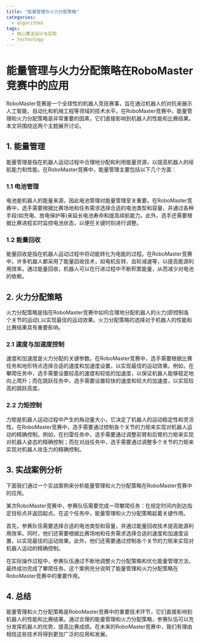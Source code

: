 ```yaml
---  
title: "能量管理与火力分配策略"  
categories:  
  - algorithms  
tags: 
  - 核心算法设计与实现 
  - technology  
---  
```


# 能量管理与火力分配策略在RoboMaster竞赛中的应用

RoboMaster竞赛是一个全球性的机器人竞技赛事，旨在通过机器人的对抗来展示人工智能、自动化和机械工程等领域的技术水平。在RoboMaster竞赛中，能量管理和火力分配策略是非常重要的因素，它们直接影响到机器人的性能和比赛结果。本文将围绕这两个主题展开讨论。

## 1. 能量管理

能量管理是指在机器人运动过程中合理地分配和利用能量资源，以提高机器人的续航能力和性能。在RoboMaster竞赛中，能量管理主要包括以下几个方面：

### 1.1 电池管理

电池是机器人的能量来源，因此电池管理对能量管理至关重要。在RoboMaster竞赛中，选手需要根据比赛场地和任务需求选择合适的电池类型和容量，并通过各种手段(如充电、放电保护等)来延长电池寿命和提高续航能力。此外，选手还需要根据比赛进程实时监控电池状态，以便在关键时刻进行调整。

### 1.2 能量回收

能量回收是指在机器人运动过程中将动能转化为电能的过程。在RoboMaster竞赛中，许多机器人都采用了能量回收技术，如电机反转、齿轮减速等，以提高能源利用效率。通过能量回收，机器人可以在行进过程中不断积累能量，从而减少对电池的依赖。

## 2. 火力分配策略

火力分配策略是指在RoboMaster竞赛中如何合理地分配机器人的火力(即控制各个关节的运动),以实现最佳的运动效果。火力分配策略的选择对于机器人的性能和比赛结果具有重要影响。

### 2.1 速度与加速度控制

速度和加速度是火力分配的关键参数。在RoboMaster竞赛中，选手需要根据比赛任务和地形特点选择合适的速度和加速度设置，以实现最佳的运动效果。例如，在攀爬任务中，选手需要设置较高的速度和较低的加速度，以保证机器人能够稳定地向上爬升；而在跳跃任务中，选手需要设置较快的速度和较大的加速度，以实现较高的跳跃高度。

### 2.2 力矩控制

力矩是机器人运动过程中产生的角动量大小，它决定了机器人的运动稳定性和灵活性。在RoboMaster竞赛中，选手需要通过控制各个关节的力矩来实现对机器人运动的精确控制。例如，在扫雷任务中，选手需要通过调整前臂和后臂的力矩来实现对机器人姿态的精确控制；而在对战任务中，选手需要通过调整多个关节的力矩来实现对机器人攻击力的精确控制。

## 3. 实战案例分析

下面我们通过一个实战案例来分析能量管理和火力分配策略在RoboMaster竞赛中的应用。

某次RoboMaster竞赛中，参赛队伍需要完成一项攀爬任务：在规定时间内到达指定目标点并返回起点。在这个任务中，能量管理和火力分配策略起着关键作用。

首先，参赛队伍需要选择合适的电池类型和容量，并通过能量回收技术提高能源利用效率。同时，他们还需要根据比赛场地和任务需求选择合适的速度和加速度设置，以实现最佳的运动效果。此外，他们还需要通过控制各个关节的力矩来实现对机器人运动的精确控制。

在实际操作过程中，参赛队伍通过不断地调整火力分配策略和优化能量管理方法，最终成功完成了攀爬任务。这个案例充分说明了能量管理和火力分配策略在RoboMaster竞赛中的重要作用。

## 4. 总结

能量管理和火力分配策略是RoboMaster竞赛中的重要技术环节，它们直接影响到机器人的性能和比赛结果。通过合理的能量管理和火力分配策略，参赛队伍可以充分发挥机器人的优势，提高比赛成绩。在未来的RoboMaster竞赛中，我们有理由相信这些技术将得到更加广泛的应用和发展。 
